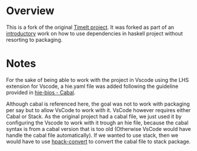 # Overview

This is a fork of the original [TimeIt project](https://github.com/merijn/timeit). It was forked as part of an [introductory](https://github.com/Maatary/haskell-no-project) work on how to use dependencies in haskell project without resorting to packaging.

# Notes

For the sake of being able to work with the project in Vscode using the LHS extension for Vscode, a hie.yaml file was added following the guideline provided in [hie-bios - Cabal](https://github.com/haskell/hie-bios/blob/master/README.md#cabal). 

Although cabal is referenced here, the goal was not to work with packaging per say but to allow VsCode to work with it. VsCode however requires either Cabal or Stack. As the original project had a cabal file, we just used it by configuring the Vscode to work with it trough an hie file, because the cabal syntax is from a cabal version that is too old (Otherwise VsCode would have handle the cabal file automatically). If we wanted to use stack, then we would have to use [hpack-convert](https://github.com/yamadapc/hpack-convert) to convert the cabal file to stack package.


